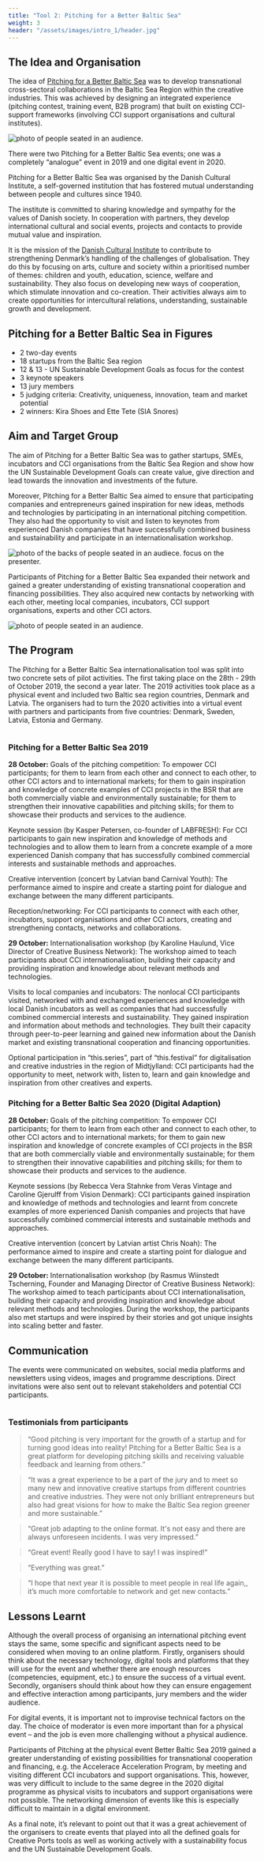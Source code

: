 ```yaml
---
title: "Tool 2: Pitching for a Better Baltic Sea"
weight: 3
header: "/assets/images/intro_1/header.jpg"
---
```


## The Idea and Organisation

The idea of [Pitching for a Better Baltic Sea](https://www.dki.lv/pitching-better-baltic-sea-2020-2/) was to develop transnational cross-sectoral collaborations in the Baltic Sea Region within the creative industries. This was achieved by designing an integrated experience (pitching contest, training event, B2B program) that built on existing CCI-support frameworks (involving CCI support organisations and cultural institutes).

<img src="/assets/images/tool_2/tool2_1.jpg" alt="photo of people seated in an audience." />

There were two Pitching for a Better Baltic Sea events; one was a completely “analogue” event in 2019 and one digital event in 2020.

Pitching for a Better Baltic Sea was organised by the Danish Cultural Institute, a self-governed institution that has fostered mutual understanding between people and cultures since 1940.

The institute is committed to sharing knowledge and sympathy for the values of Danish society. In cooperation with partners, they develop international cultural and social events, projects and contacts to provide mutual value and inspiration.

It is the mission of the [Danish Cultural Institute](https://www.danishculture.com) to contribute to strengthening Denmark’s handling of the challenges of globalisation. They do this by focusing on arts, culture and society within a prioritised number of themes: children and youth, education, science, welfare and sustainability. They also focus on developing new ways of cooperation, which stimulate innovation and co-creation. Their activities always aim to create opportunities for intercultural relations, understanding, sustainable growth and development.

## Pitching for a Better Baltic Sea in Figures

* 2 two-day events
* 18 startups from the Baltic Sea region
* 12 & 13 - UN Sustainable Development Goals as focus for the contest
* 3 keynote speakers
* 13 jury members
* 5 judging criteria: Creativity, uniqueness, innovation, team and market potential
* 2 winners: Kira Shoes and Ette Tete (SIA Snores)

## Aim and Target Group

The aim of Pitching for a Better Baltic Sea was to gather startups, SMEs, incubators and CCI organisations from the Baltic Sea Region and show how the UN Sustainable Development Goals can create value, give direction and lead towards the innovation and investments of the future.

Moreover, Pitching for a Better Baltic Sea aimed to ensure that participating companies and entrepreneurs gained inspiration for new ideas, methods and technologies by participating in an international pitching competition. They also had the opportunity to visit and listen to keynotes from experienced Danish companies that have successfully combined business and sustainability and participate in an internationalisation workshop.

<img src="/assets/images/tool_2/tool2_2.jpg" alt="photo of the backs of people seated in an audiece. focus on the presenter." />

Participants of Pitching for a Better Baltic Sea expanded their network and gained a greater understanding of existing transnational cooperation and financing possibilities. They also acquired new contacts by networking with each other, meeting local companies, incubators, CCI support organisations, experts and other CCI actors.

<img src="/assets/images/tool_2/tool2_1.jpg" alt="photo of people seated in an audience." />

## The Program

The Pitching for a Better Baltic Sea internationalisation tool was split into two concrete sets of pilot activities. The first taking place on the 28th - 29th of October 2019, the second a year later. The 2019 activities took place as a physical event and included two Baltic sea region countries, Denmark and Latvia. The organisers had to turn the 2020 activities into a virtual event with partners and participants from five countries: Denmark, Sweden, Latvia, Estonia and Germany.

<img src="/assets/images/tool_2/tool2_4.jpg" alt="" />

### Pitching for a Better Baltic Sea 2019

**28 October:**
Goals of the pitching competition: To empower CCI participants; for them to learn from each other and connect to each other, to other CCI actors and to international markets; for them to gain inspiration and knowledge of concrete examples of CCI projects in the BSR that are both commercially viable and environmentally sustainable; for them to strengthen their innovative capabilities and pitching skills; for them to showcase their products and services to the audience.

Keynote session (by Kasper Petersen, co-founder of LABFRESH): For CCI participants to gain new inspiration and knowledge of methods and technologies and to allow them to learn from a concrete example of a more experienced Danish company that has successfully combined commercial interests and sustainable methods and approaches.

Creative intervention (concert by Latvian band Carnival Youth): The performance aimed to inspire and create a starting point for dialogue and exchange between the many different participants.

Reception/networking: For CCI participants to connect with each other, incubators, support organisations and other CCI actors, creating and strengthening contacts, networks and collaborations.

**29 October:**
Internationalisation workshop (by Karoline Haulund, Vice Director of Creative Business Network): The workshop aimed to teach participants about CCI internationalisation, building their capacity and providing inspiration and knowledge about relevant methods and technologies.

Visits to local companies and incubators: The nonlocal CCI participants visited, networked with and exchanged experiences and knowledge with local Danish incubators as well as companies that had successfully combined commercial interests and sustainability. They gained inspiration and information about methods and technologies. They built their capacity through peer-to-peer learning and gained new information about the Danish market and existing transnational cooperation and financing opportunities.

Optional participation in “this.series”, part of “this.festival” for digitalisation and creative industries in the region of Midtjylland: CCI participants had the opportunity to meet, network with, listen to, learn and gain knowledge and inspiration from other creatives and experts.

### Pitching for a Better Baltic Sea 2020 (Digital Adaption)

**28 October:**
Goals of the pitching competition: To empower CCI participants; for them to learn from each other and connect to each other, to other CCI actors and to international markets; for them to gain new inspiration and knowledge of concrete examples of CCI projects in the BSR that are both commercially viable and environmentally sustainable; for them to strengthen their innovative capabilities and pitching skills; for them to showcase their products and services to the audience.

Keynote sessions (by Rebecca Vera Stahnke from Veras Vintage and Caroline Gjerulff from Vision Denmark): CCI participants gained inspiration and knowledge of methods and technologies and learnt from concrete examples of more experienced Danish companies and projects that have successfully combined commercial interests and sustainable methods and approaches.

Creative intervention (concert by Latvian artist Chris Noah): The performance aimed to inspire and create a starting point for dialogue and exchange between the many different participants.

**29 October:**
Internationalisation workshop (by Rasmus Wiinstedt Tscherning, Founder and Managing Director of Creative Business Network): The workshop aimed to teach participants about CCI internationalisation, building their capacity and providing inspiration and knowledge about relevant methods and technologies. During the workshop, the participants also met startups and were inspired by their stories and got unique insights into scaling better and faster.

## Communication

The events were communicated on websites, social media platforms and newsletters using videos, images and programme descriptions. Direct invitations were also sent out to relevant stakeholders and potential CCI participants.

<img src="/assets/images/tool_2/tool2_3.png" alt="" />

### Testimonials from participants

> “Good pitching is very important for the growth of a startup and for turning good ideas into reality! Pitching for a Better Baltic Sea is a great platform for developing pitching skills and receiving valuable feedback and learning from others.”

> “It was a great experience to be a part of the jury and to meet so many new and innovative creative startups from different countries and creative industries. They were not only brilliant entrepreneurs but also had great visions for how to make the Baltic Sea region greener and more sustainable.”

> “Great job adapting to the online format. It's not easy and there are always unforeseen incidents. I was very impressed.”

> “Great event! Really good I have to say! I was inspired!”

> “Everything was great.”

> “I hope that next year it is possible to meet people in real life again,, it’s much more comfortable to network and get new contacts.”


## Lessons Learnt

Although the overall process of organising an international pitching event stays the same, some specific and significant aspects need to be considered when moving to an online platform. Firstly, organisers should think about the necessary technology, digital tools and platforms that they will use for the event and whether there are enough resources (competencies, equipment, etc.) to ensure the success of a virtual event. Secondly, organisers should think about how they can ensure engagement and effective interaction among participants, jury members and the wider audience.

For digital events, it is important not to improvise technical factors on the day. The choice of moderator is even more important than for a physical event – and the job is even more challenging without a physical audience.

Participants of Pitching at the physical event Better Baltic Sea 2019 gained a greater understanding of existing possibilities for transnational cooperation and financing, e.g. the Accelerace Acceleration Program, by meeting and visiting different CCI incubators and support organisations. This, however, was very difficult to include to the same degree in the 2020 digital programme as physical visits to incubators and support organisations were not possible. The networking dimension of events like this is especially difficult to maintain in a digital environment.

As a final note, it’s relevant to point out that it was a great achievement of the organisers to create events that played into all the defined goals for Creative Ports tools as well as working actively with a sustainability focus and the UN Sustainable Development Goals.
